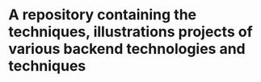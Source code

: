 # A repository containing the techniques, illustrations projects of various backend technologies and techniques
